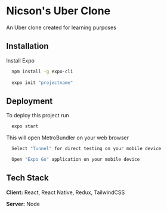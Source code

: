 

# Nicson's Uber Clone
An Uber clone created for learning purposes

## Installation

Install Expo

```bash
  npm install -g expo-cli
  
  expo init "projectname"
```
    

## Deployment

To deploy this project run

```bash
  expo start
```

This  will open MetroBundler on your web browser
```bash
  Select "Tunnel" for direct testing on your mobile device
```
```bash
  Open "Expo Go" application on your mobile device
```
## Tech Stack

**Client:** React, React Native, Redux, TailwindCSS

**Server:** Node

